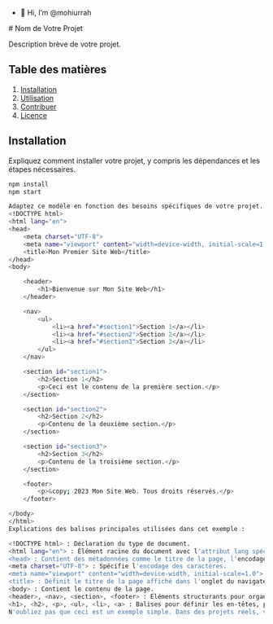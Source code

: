 - 👋 Hi, I’m @mohiurrah
<!---
mohiurrah/mohiurrah is a ✨ special ✨ repository because its `README.md` (this file) appears on your GitHub profile.
You can click the Preview link to take a look at your changes.
---># Nom de Votre Projet

Description brève de votre projet.

## Table des matières

1. [Installation](#installation)
2. [Utilisation](#utilisation)
3. [Contribuer](#contribuer)
4. [Licence](#licence)

## Installation

Expliquez comment installer votre projet, y compris les dépendances et les étapes nécessaires.

```bash
npm install
npm start

Adaptez ce modèle en fonction des besoins spécifiques de votre projet. Assurez-vous d'inclure des informations importantes telles que la manière d'installer et d'utiliser votre projet, les contributions attendues, et la licence qui régit l'utilisation de votre code.
<!DOCTYPE html>
<html lang="en">
<head>
    <meta charset="UTF-8">
    <meta name="viewport" content="width=device-width, initial-scale=1.0">
    <title>Mon Premier Site Web</title>
</head>
<body>

    <header>
        <h1>Bienvenue sur Mon Site Web</h1>
    </header>

    <nav>
        <ul>
            <li><a href="#section1">Section 1</a></li>
            <li><a href="#section2">Section 2</a></li>
            <li><a href="#section3">Section 3</a></li>
        </ul>
    </nav>

    <section id="section1">
        <h2>Section 1</h2>
        <p>Ceci est le contenu de la première section.</p>
    </section>

    <section id="section2">
        <h2>Section 2</h2>
        <p>Contenu de la deuxième section.</p>
    </section>

    <section id="section3">
        <h2>Section 3</h2>
        <p>Contenu de la troisième section.</p>
    </section>

    <footer>
        <p>&copy; 2023 Mon Site Web. Tous droits réservés.</p>
    </footer>

</body>
</html>
Explications des balises principales utilisées dans cet exemple :

<!DOCTYPE html> : Déclaration du type de document.
<html lang="en"> : Élément racine du document avec l'attribut lang spécifiant la langue.
<head> : Contient des métadonnées comme le titre de la page, l'encodage, etc.
<meta charset="UTF-8"> : Spécifie l'encodage des caractères.
<meta name="viewport" content="width=device-width, initial-scale=1.0"> : Configure la vue sur les appareils mobiles.
<title> : Définit le titre de la page affiché dans l'onglet du navigateur.
<body> : Contient le contenu de la page.
<header>, <nav>, <section>, <footer> : Éléments structurants pour organiser le contenu.
<h1>, <h2>, <p>, <ul>, <li>, <a> : Balises pour définir les en-têtes, paragraphes, listes, etc.
N'oubliez pas que ceci est un exemple simple. Dans des projets réels, vous pouvez ajouter des balises et des attributs supplémentaires en fonction des besoins spécifiques de votre site web.
 
